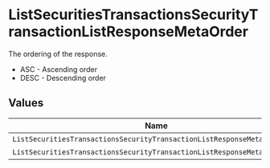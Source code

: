 # ListSecuritiesTransactionsSecurityTransactionListResponseMetaOrder

The ordering of the response.
* ASC - Ascending order
* DESC - Descending order


## Values

| Name                                                                     | Value                                                                    |
| ------------------------------------------------------------------------ | ------------------------------------------------------------------------ |
| `ListSecuritiesTransactionsSecurityTransactionListResponseMetaOrderAsc`  | ASC                                                                      |
| `ListSecuritiesTransactionsSecurityTransactionListResponseMetaOrderDesc` | DESC                                                                     |